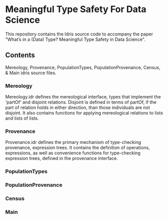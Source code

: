 # Meaningful Type Safety For Data Science
This repository contains the Idris source code to accompany the paper "What’s in a (Data) Type? Meaningful Type Safety in Data Science".

## Contents

Mereology, Provenance, PopulationTypes, PopulationProvenance, Census, & Main idris source files.

### Mereology
Mereology.idr defines the mereological interface, types that implement the 'partOf' and disjoint relations. Disjoint is defined in terms of partOf, if the part of relation holds in either direction, than those individuals are not disjoint. It also contains functions for applying mereological relations to lists and lists of lists.

### Provenance
Provenance.idr defines the primary mechanism of type-checking provenance, expression trees. It contains the definition of operations, expressions, as well as convenience functions for type-checking expression trees, defined in the provenance interface. 

### PopulationTypes

### PopulationProvenance

### Census

### Main


